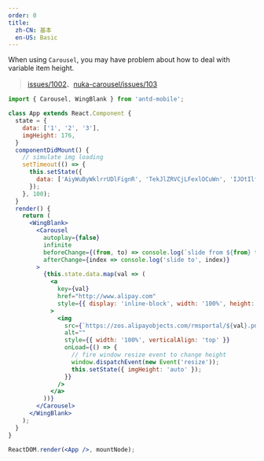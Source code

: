```yaml
---
order: 0
title:
  zh-CN: 基本
  en-US: Basic
---
```


When using `Carousel`, you may have problem about how to deal with variable item height.

> [issues/1002](https://github.com/ant-design/ant-design-mobile/issues/1002#issuecomment-287301262)、[nuka-carousel/issues/103](https://github.com/FormidableLabs/nuka-carousel/issues/103)

````jsx
import { Carousel, WingBlank } from 'antd-mobile';

class App extends React.Component {
  state = {
    data: ['1', '2', '3'],
    imgHeight: 176,
  }
  componentDidMount() {
    // simulate img loading
    setTimeout(() => {
      this.setState({
        data: ['AiyWuByWklrrUDlFignR', 'TekJlZRVCjLFexlOCuWn', 'IJOtIlfsYdTyaDTRVrLI'],
      });
    }, 100);
  }
  render() {
    return (
      <WingBlank>
        <Carousel
          autoplay={false}
          infinite
          beforeChange={(from, to) => console.log(`slide from ${from} to ${to}`)}
          afterChange={index => console.log('slide to', index)}
        >
          {this.state.data.map(val => (
            <a
              key={val}
              href="http://www.alipay.com"
              style={{ display: 'inline-block', width: '100%', height: this.state.imgHeight }}
            >
              <img
                src={`https://zos.alipayobjects.com/rmsportal/${val}.png`}
                alt=""
                style={{ width: '100%', verticalAlign: 'top' }}
                onLoad={() => {
                  // fire window resize event to change height
                  window.dispatchEvent(new Event('resize'));
                  this.setState({ imgHeight: 'auto' });
                }}
              />
            </a>
          ))}
        </Carousel>
      </WingBlank>
    );
  }
}

ReactDOM.render(<App />, mountNode);
````

